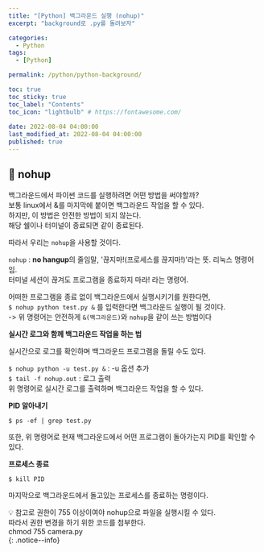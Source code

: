 ```yaml
---
title: "[Python] 백그라운드 실행 (nohup)"  
excerpt: "background로 .py를 돌려보자"

categories:
  - Python
tags:
  - [Python]

permalink: /python/python-background/

toc: true
toc_sticky: true
toc_label: "Contents"
toc_icon: "lightbulb" # https://fontawesome.com/
 
date: 2022-08-04 04:00:00
last_modified_at: 2022-08-04 04:00:00
published: true
---
```


## 🔧 nohup

백그라운드에서 파이썬 코드를 실행하려면 어떤 방법을 써야할까?  
보통 linux에서 &를 마지막에 붙이면 백그라운드 작업을 할 수 있다.  
하지만, 이 방법은 안전한 방법이 되지 않는다.  
해당 쉘이나 터미널이 종료되면 같이 종료된다.  

따라서 우리는 `nohup`을 사용할 것이다.  

`nohup` : **no hangup**의 줄임말, '끊지마!(프로세스를 끊지마!)'라는 뜻.  리눅스 명령어임.  
터미널 세션이 끊겨도 프로그램을 종료하지 마라! 라는 명령어.  

어떠한 프로그램을 종료 없이 백그라운드에서 실행시키기를 원한다면,  
`$ nohup python test.py &` 를 입력한다면 백그라운드 실행이 될 것이다.  
-> 위 명령어는 안전하게 `&(백그라운드)`와 `nohup`을 같이 쓰는 방법이다  

**실시간 로그와 함께 백그라운드 작업을 하는 법**  

실시간으로 로그를 확인하며 백그라운드 프로그램을 돌릴 수도 있다.  

`$ nohup python -u test.py &` : -u 옵션 추가  
`$ tail -f nohup.out` : 로그 출력  
위 명령어로 실시간 로그를 출력하며 백그라운드 작업을 할 수 있다.  

**PID 알아내기**  

`$ ps -ef | grep test.py`   

또한, 위 명령어로 현재 백그라운드에서 어떤 프로그램이 돌아가는지 PID를 확인할 수 있다.

**프로세스 종료**  

`$ kill PID`  

마지막으로 백그라운드에서 돌고있는 프로세스를 종료하는 명령이다.  

💡 참고로 권한이 755 이상이여야 nohup으로 파일을 실행시킬 수 있다.  
따라서 권한 변경을 하기 위한 코드를 첨부한다.  
chmod 755 camera.py  
{: .notice--info}   